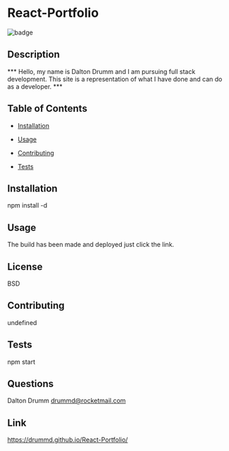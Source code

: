 # React-Portfolio
  ![badge](https://img.shields.io/badge/BADGE-BSD-red.svg)

   
  ## Description

 *** Hello, my name is Dalton Drumm and I am pursuing full stack development. This site is a representation of what I have done and can do as a developer. ***

  ## Table of Contents
  * [Installation](#installation)
  * [Usage](#usage)

  * [Contributing](#contributing)
  * [Tests](#tests)

  ## Installation
   npm install -d

  ## Usage
   The build has been made and deployed just click the link.

  ## License
   BSD

  ## Contributing
   undefined

  ## Tests
   npm start

  ## Questions
   Dalton Drumm 
   drummd@rocketmail.com 
  
  ## Link
  https://drummd.github.io/React-Portfolio/
   
  
